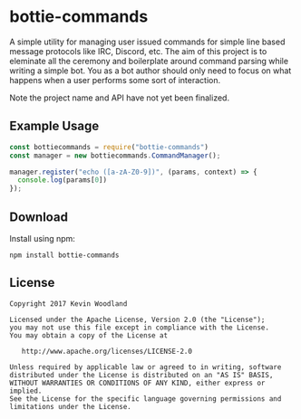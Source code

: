 bottie-commands
==========

A simple utility for managing user issued commands for simple line based message
 protocols like IRC, Discord, etc. The aim of this project is to eleminate all
 the ceremony and boilerplate around command parsing while writing a simple bot.
 You as a bot author should only need to focus on what happens when a user performs
 some sort of interaction.

Note the project name and API have not yet been finalized.


Example Usage
-------------

```javascript
const bottiecommands = require("bottie-commands")
const manager = new bottiecommands.CommandManager();

manager.register("echo ([a-zA-Z0-9])", (params, context) => {
  console.log(params[0])
});

```

Download
--------

Install using npm:

```
npm install bottie-commands
```

License
-------

    Copyright 2017 Kevin Woodland

    Licensed under the Apache License, Version 2.0 (the "License");
    you may not use this file except in compliance with the License.
    You may obtain a copy of the License at

       http://www.apache.org/licenses/LICENSE-2.0

    Unless required by applicable law or agreed to in writing, software
    distributed under the License is distributed on an "AS IS" BASIS,
    WITHOUT WARRANTIES OR CONDITIONS OF ANY KIND, either express or implied.
    See the License for the specific language governing permissions and
    limitations under the License.
